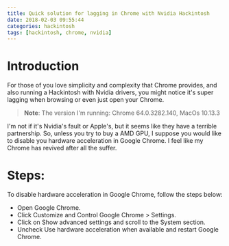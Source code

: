 ```yaml
---
title: Quick solution for lagging in Chrome with Nvidia Hackintosh
date: 2018-02-03 09:55:44
categories: hackintosh
tags: [hackintosh, chrome, nvidia]
---
```


# Introduction

For those of you love simplicity and complexity that Chrome provides, and also running a Hackintosh with Nvidia drivers,
you might notice it's super lagging when browsing or even just open your Chrome.

> **Note**: The version I'm running: Chrome 64.0.3282.140, MacOs 10.13.3

I'm not if it's Nvidia's fault or Apple's, but it seems like they have a terrible partnership. So, unless you try to buy
a AMD GPU, I suppose you would like to disable you hardware acceleration in Google Chrome. I feel like my Chrome has
revived after all the suffer.

<!--more-->

# Steps:

To disable hardware acceleration in Google Chrome, follow the steps below:

- Open Google Chrome.
- Click Customize and Control Google Chrome > Settings.
- Click on Show advanced settings and scroll to the System section.
- Uncheck Use hardware acceleration when available and restart Google Chrome.
